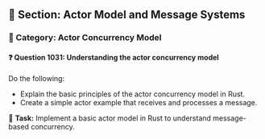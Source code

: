 ## 📘 Section: Actor Model and Message Systems  
### 🔹 Category: Actor Concurrency Model  
#### ❓ Question 1031: Understanding the actor concurrency model

Do the following:

- Explain the basic principles of the actor concurrency model in Rust.
- Create a simple actor example that receives and processes a message.

🔧 **Task:** Implement a basic actor model in Rust to understand message-based concurrency.
